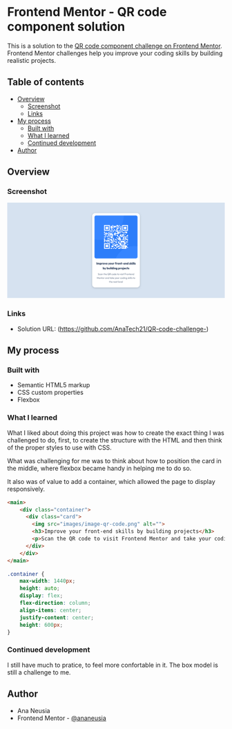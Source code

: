 # Frontend Mentor - QR code component solution

This is a solution to the [QR code component challenge on Frontend Mentor](https://www.frontendmentor.io/challenges/qr-code-component-iux_sIO_H). Frontend Mentor challenges help you improve your coding skills by building realistic projects. 

## Table of contents

- [Overview](#overview)
  - [Screenshot](#screenshot)
  - [Links](#links)
- [My process](#my-process)
  - [Built with](#built-with)
  - [What I learned](#what-i-learned)
  - [Continued development](#continued-development)
- [Author](#author)

## Overview

### Screenshot

![](./screenshot.png)

### Links

- Solution URL: (https://github.com/AnaTech21/QR-code-challenge-)

## My process

### Built with

- Semantic HTML5 markup
- CSS custom properties
- Flexbox

### What I learned

What I liked about doing this project was how to create the exact thing I was challenged to do, first, to create the structure with the HTML and then think of the proper styles to use with CSS. 

What was challenging for me was to think about how to position the card in the middle, where flexbox became handy in helping me to do so.

It also was of value to add a container, which allowed the page to display responsively.

```html
<main>
    <div class="container">
      <div class="card">
        <img src="images/image-qr-code.png" alt="">
        <h3>Improve your front-end skills by building projects</h3>
        <p>Scan the QR code to visit Frontend Mentor and take your coding skills to the next level</p>
      </div>
    </div>
</main>
```
```css
.container {
    max-width: 1440px;
    height: auto;
    display: flex;
    flex-direction: column;
    align-items: center;
    justify-content: center;
    height: 600px; 
}

```


### Continued development

I still have much to pratice, to feel more confortable in it. The box model is still a challenge to me. 


## Author

- Ana Neusia
- Frontend Mentor - [@ananeusia](https://www.frontendmentor.io/profile/ananeusia)

